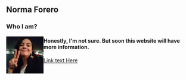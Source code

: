 ## Norma Forero
### Who I am?

<img align="left" width="100" height="100" src="images/Profile.jpg">

#### Honestly, I'm not sure. But soon this website will have more information. 

[Link text Here](https://www.instagram.com/pieces_of_phd/?hl=es-la)

